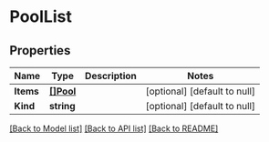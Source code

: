 # PoolList

## Properties
Name | Type | Description | Notes
------------ | ------------- | ------------- | -------------
**Items** | [**[]Pool**](pool.md) |  | [optional] [default to null]
**Kind** | **string** |  | [optional] [default to null]

[[Back to Model list]](../README.md#documentation-for-models) [[Back to API list]](../README.md#documentation-for-api-endpoints) [[Back to README]](../README.md)


